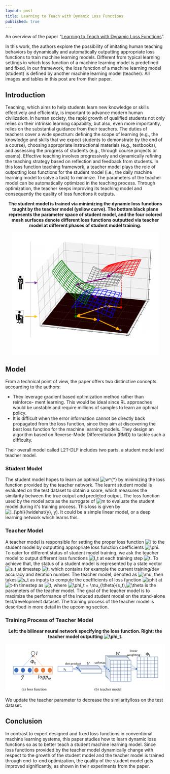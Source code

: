 ```yaml
---
layout: post
title: Learning to Teach with Dynamic Loss Functions
published: true
---
```


An overview of the paper “[Learning to Teach with Dynamic Loss Functions](https://arxiv.org/pdf/1810.12081.pdf)”.
<!--break-->
In this work, the authors explore the possibility of imitating human teaching behaviors by dynamically and automatically outputting appropriate loss functions to train machine learning models. Different from typical learning settings in which loss function of a machine learning model is predefined and fixed, in our framework, the loss function of a machine learning model (student) is defined by another machine learning model (teacher). All images and tables in this post are from their paper.

## Introduction

Teaching, which aims to help students learn new knowledge or skills effectively and efficiently, is important to advance modern human civilization. In human society, the rapid growth of qualified
students not only relies on their intrinsic learning capability, but also, even more importantly, relies on the substantial guidance from their teachers. The duties of teachers cover a wide spectrum: defining
the scope of learning (e.g., the knowledge and skills that we expect students to demonstrate by the end of a course), choosing appropriate instructional materials (e.g., textbooks), and assessing the progress
of students (e.g., through course projects or exams). Effective teaching involves progressively and dynamically refining the teaching strategy based on reflection and feedback from students. In this loss function teaching framework, a teacher model plays the role of outputting loss functions
for the student model (i.e., the daily machine learning model to solve a task) to minimize. The parameters of the teacher model can be automatically optimized in the teaching process. Through optimization, the teacher keeps improving its teaching model and consequently the quality of loss functions it outputs.

<p align="center">
<b> The student model is trained via minimizing the dynamic loss functions taught by the teacher model (yellow curve). The bottom black plane represents the parameter space of student model, and the four colored mesh surfaces denote different loss functions outputted via teacher model at different phases of student model training.</b>
</p>
<p align="center">
<img src="/assets/Papers/5/Figure-4.png?raw=true" alt="Figure 1"/>
</p>

## Model

From a technical point of view, the paper offers two distinctive concepts accourding to the authors:
* They leverage gradient based optimization method rather than reinforce-
ment learning. This would be ideal since RL approaches would be unstable and require millions of samples to learn an optimal policy.
* It is difficult when the error information cannot be
directly back propagated from the loss function, since they aim at discovering the best loss function for the machine learning models. They design an algorithm based on Reverse-Mode Differentiation (RMD) to tackle such a difficulty.

Their overall model called L2T-DLF includes two parts, a student model and teacher model.

### Student Model

The student model hopes to learn an optimal <img src="https://latex.codecogs.com/svg.latex?w^{*}" title="w^{*}" /> by minimizing the loss function provided by the teacher network. The learnt student model is evaluated on the test dataset to obtain a score, which measures the similarity between the true output and predicted output. The loss function used by the model acts as the surrogate of <img src="https://latex.codecogs.com/svg.latex?m" title="m" /> to evaluate the student model during it's training process. This loss is given by <img src="https://latex.codecogs.com/svg.latex?l_{\phi}(\widehat{y}, y)" title="l_{\phi}(\widehat{y}, y)" />. It could be a simple linear model, or a deep learning network which learns this.


### Teacher Model

A teacher model is responsible for setting the proper loss function <img src="https://latex.codecogs.com/svg.latex?l" title="l" /> to the student model by outputting appropriate loss function coefficients <img src="https://latex.codecogs.com/svg.latex?\phi" title="\phi" />. To cater for different status of student model training, we ask the teacher model to output different loss functions <img src="https://latex.codecogs.com/svg.latex?l_t" title="l_t" /> at each training step <img src="https://latex.codecogs.com/svg.latex?t" title="t" />. To achieve that, the
status of a student model is represented by a state vector <img src="https://latex.codecogs.com/svg.latex?s_t" title="s_t" /> at timestep <img src="https://latex.codecogs.com/svg.latex?t" title="t" />, which contains for example the current training/dev accuracy and iteration number. The teacher model, denoted as <img src="https://latex.codecogs.com/svg.latex?\mu" title="\mu" />, then takes
<img src="https://latex.codecogs.com/svg.latex?s_t" title="s_t" /> as inputs to compute the coefficients of loss function <img src="https://latex.codecogs.com/svg.latex?\phi" title="\phi" />t at <img src="https://latex.codecogs.com/svg.latex?t" title="t" />-th timestep as <img src="https://latex.codecogs.com/svg.latex?t" title="t" />, where <img src="https://latex.codecogs.com/svg.latex?\phi_t = \mu_{\theta}(s_t)" title="\phi_t = \mu_{\theta}(s_t)" />,<img src="https://latex.codecogs.com/svg.latex?\theta" title="\theta" /> is the parameters of the teacher model. The goal of the teacher model is to maximize the performance of the induced student model on the stand-alone test/development dataset. The training process of the teacher model is described in more detail in the upcoming section.

### Training Process of Teacher Model

<p align="center">
<b> Left: the bilinear neural network specifying the loss function. Right: the teacher model outputting <img src="https://latex.codecogs.com/svg.latex?\phi_t" title="\phi_t" />.</b>
</p>
<p align="center">
<img src="/assets/Papers/5/Figure-5.png?raw=true" alt="Figure 2"/>
</p>

We update the teacher parameter to decrease the similarity/loss on the test dataset.

## Conclusion

In contrast to expert designed and fixed loss functions in conventional machine learning systems, this paper studies how to learn dynamic loss functions so as to better teach a student machine learning model. Since loss functions provided by the teacher model dynamically change with respect
to the growth of the student model and the teacher model is trained through end-to-end optimization, the quality of the student model gets improved significantly, as shown in their experiments from the paper. 
